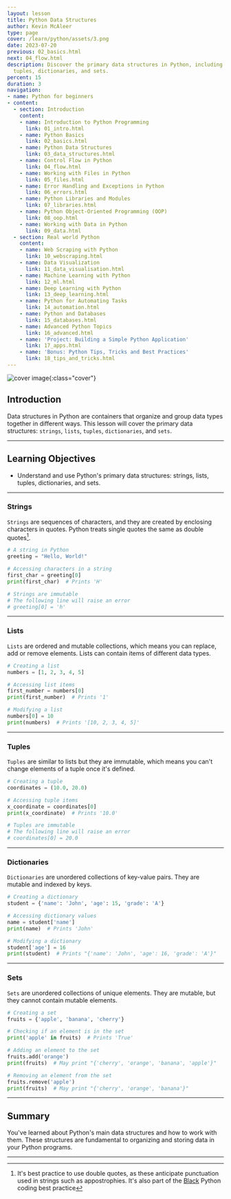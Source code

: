 ```yaml
---
layout: lesson
title: Python Data Structures
author: Kevin McAleer
type: page
cover: /learn/python/assets/3.png
date: 2023-07-20
previous: 02_basics.html
next: 04_flow.html
description: Discover the primary data structures in Python, including strings, lists,
  tuples, dictionaries, and sets.
percent: 15
duration: 3
navigation:
- name: Python for beginners
- content:
  - section: Introduction
    content:
    - name: Introduction to Python Programming
      link: 01_intro.html
    - name: Python Basics
      link: 02_basics.html
    - name: Python Data Structures
      link: 03_data_structures.html
    - name: Control Flow in Python
      link: 04_flow.html
    - name: Working with Files in Python
      link: 05_files.html
    - name: Error Handling and Exceptions in Python
      link: 06_errors.html
    - name: Python Libraries and Modules
      link: 07_libraries.html
    - name: Python Object-Oriented Programming (OOP)
      link: 08_oop.html
    - name: Working with Data in Python
      link: 09_data.html
  - section: Real world Python
    content:
    - name: Web Scraping with Python
      link: 10_webscraping.html
    - name: Data Visualization
      link: 11_data_visualisation.html
    - name: Machine Learning with Python
      link: 12_ml.html
    - name: Deep Learning with Python
      link: 13_deep_learning.html
    - name: Python for Automating Tasks
      link: 14_automation.html
    - name: Python and Databases
      link: 15_databases.html
    - name: Advanced Python Topics
      link: 16_advanced.html
    - name: 'Project: Building a Simple Python Application'
      link: 17_apps.html
    - name: 'Bonus: Python Tips, Tricks and Best Practices'
      link: 18_tips_and_tricks.html
---
```



![cover image]({{page.cover}}){:class="cover"}

## Introduction

Data structures in Python are containers that organize and group data types together in different ways. This lesson will cover the primary data structures: `strings`, `lists`, `tuples`, `dictionaries`, and `sets`.

---

## Learning Objectives

- Understand and use Python's primary data structures: strings, lists, tuples, dictionaries, and sets.

---

### Strings

`Strings` are sequences of characters, and they are created by enclosing characters in quotes. Python treats single quotes the same as double quotes[^1].

[^1]: It's best practice to use double quotes, as these anticipate punctuation used in strings such as appostrophies. It's also part of the [Black](18_tips_and_tricks#pep-8-and-the-black-code-formatter) Python coding best practice

```python
# A string in Python
greeting = "Hello, World!"

# Accessing characters in a string
first_char = greeting[0]
print(first_char)  # Prints 'H'

# Strings are immutable
# The following line will raise an error
# greeting[0] = 'h'
```

---

### Lists

`Lists` are ordered and mutable collections, which means you can replace, add or remove elements. Lists can contain items of different data types.

```python
# Creating a list
numbers = [1, 2, 3, 4, 5]

# Accessing list items
first_number = numbers[0]
print(first_number)  # Prints '1'

# Modifying a list
numbers[0] = 10
print(numbers)  # Prints '[10, 2, 3, 4, 5]'
```

---

### Tuples

`Tuples` are similar to lists but they are immutable, which means you can't change elements of a tuple once it's defined.

```python
# Creating a tuple
coordinates = (10.0, 20.0)

# Accessing tuple items
x_coordinate = coordinates[0]
print(x_coordinate)  # Prints '10.0'

# Tuples are immutable
# The following line will raise an error
# coordinates[0] = 20.0
```

---

### Dictionaries

`Dictionaries` are unordered collections of key-value pairs. They are mutable and indexed by keys.

```python
# Creating a dictionary
student = {'name': 'John', 'age': 15, 'grade': 'A'}

# Accessing dictionary values
name = student['name']
print(name)  # Prints 'John'

# Modifying a dictionary
student['age'] = 16
print(student)  # Prints "{'name': 'John', 'age': 16, 'grade': 'A'}"
```

---

### Sets

`Sets` are unordered collections of unique elements. They are mutable, but they cannot contain mutable elements.

```python
# Creating a set
fruits = {'apple', 'banana', 'cherry'}

# Checking if an element is in the set
print('apple' in fruits)  # Prints 'True'

# Adding an element to the set
fruits.add('orange')
print(fruits)  # May print "{'cherry', 'orange', 'banana', 'apple'}"

# Removing an element from the set
fruits.remove('apple')
print(fruits)  # May print "{'cherry', 'orange', 'banana'}"
```

---

## Summary

You've learned about Python's main data structures and how to work with them. These structures are fundamental to organizing and storing data in your Python programs.

---
